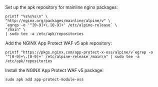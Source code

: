 Set up the apk repository for mainline nginx packages:

```shell
printf "%s%s%s\n" \
"http://nginx.org/packages/mainline/alpine/v" \
`egrep -o '^[0-9]+\.[0-9]+' /etc/alpine-release` \
"/main" \
| sudo tee -a /etc/apk/repositories
```

Add the NGINX App Protect WAF v5 apk repository:

```shell
printf "https://pkgs.nginx.com/app-protect-x-oss/alpine/v`egrep -o '^[0-9]+\.[0-9]+' /etc/alpine-release`/main\n" | sudo tee -a /etc/apk/repositories
```

Install the NGINX App Protect WAF v5 package:

```shell
sudo apk add app-protect-module-oss
```